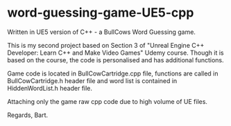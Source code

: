 # word-guessing-game-UE5-cpp
Written in UE5 version of C++ - a BullCows Word Guessing game.

This is my second project based on Section 3 of "Unreal Engine C++ Developer: Learn C++ and Make Video Games" Udemy course. 
Though it is based on the course, the code is personalised and has additional functions.

Game code is located in BullCowCartridge.cpp file, functions are called in BullCowCartridge.h header file and word list is contained in HiddenWordList.h header file.

Attaching only the game raw cpp code due to high volume of UE files.

Regards,
Bart.
